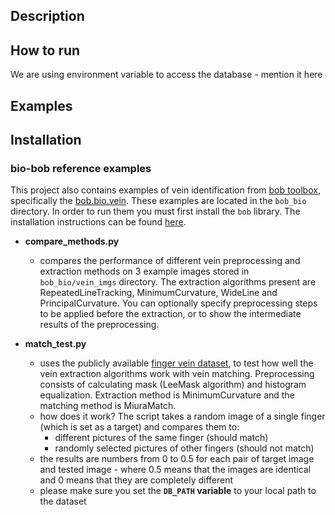 ## Description

## How to run

We are using environment variable to access the database - mention it here

## Examples

## Installation

### bio-bob reference examples
This project also contains examples of vein identification from [bob toolbox](https://www.idiap.ch/software/bob/), specifically the [bob.bio.vein](https://github.com/bioidiap/bob.bio.vein/tree/master). These examples are located in the `bob_bio` directory. In order to run them you must first install the `bob` library. The installation instructions can be found [here](https://www.idiap.ch/software/bob/docs/bob/docs/stable/install.html).

- **compare_methods.py**
    - compares the performance of different vein preprocessing and extraction methods on 3 example images stored in
`bob_bio/vein_imgs` directory. The extraction algorithms present are RepeatedLineTracking, MinimumCurvature, WideLine and PrincipalCurvature. You can optionally specify preprocessing steps to be applied before the extraction, or to show the intermediate results of the preprocessing.

- **match_test.py**
    - uses the publicly available [finger vein dataset](https://www.kaggle.com/datasets/ryeltsin/finger-vein), to test how well the vein extraction algorithms work with vein matching. Preprocessing consists of calculating mask (LeeMask algorithm) and histogram equalization. Extraction method is MinimumCurvature and the matching method is MiuraMatch.
    - how does it work? The script takes a random image of a single finger (which is set as a target) and compares them to:
        - different pictures of the same finger (should match)
        - randomly selected pictures of other fingers (should not match)
    - the results are numbers from 0 to 0.5 for each pair of target image and tested image - where 0.5 means that the images are identical and 0 means that they are completely different
    - please make sure you set the **`DB_PATH` variable** to your local path to the dataset
